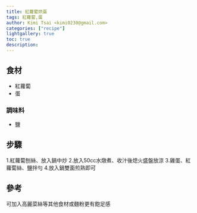 ```yaml
---
title: 紅蘿蔔烘蛋
tags: 紅蘿蔔,蛋
author: Kimi Tsai <kimi0230@gmail.com>
categories: ["recipe"]
lightgallery: true
toc: true
description:
---
```

## 食材
* 紅蘿蔔
* 蛋

### 調味料
* 鹽


## 步驟
1.紅蘿蔔刨絲、放入鍋中炒
2.放入50cc水燉煮、收汁後熄火盛盤放涼
3.雞蛋、紅蘿蔔絲、鹽拌勻
4.放入鍋雙面煎熟即可

## 參考
可加入高麗菜絲等其他食材或麵粉更有飽足感